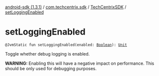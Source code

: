 [android-sdk (1.3.1)](../../index.md) / [com.techcentrix.sdk](../index.md) / [TechCentrixSDK](index.md) / [setLoggingEnabled](./set-logging-enabled.md)

# setLoggingEnabled

`@JvmStatic fun setLoggingEnabled(enabled: `[`Boolean`](https://kotlinlang.org/api/latest/jvm/stdlib/kotlin/-boolean/index.html)`): `[`Unit`](https://kotlinlang.org/api/latest/jvm/stdlib/kotlin/-unit/index.html)

Toggle whether debug logging is enabled.

**WARNING:** Enabling this will have a negative impact on performance. This should be only used for debugging purposes.

